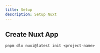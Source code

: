 ```yaml
---
title: Setup
description: Setup Nuxt
---
```


## Create Nuxt App

```badsh
pnpm dlx nuxi@latest init <project-name>
```

